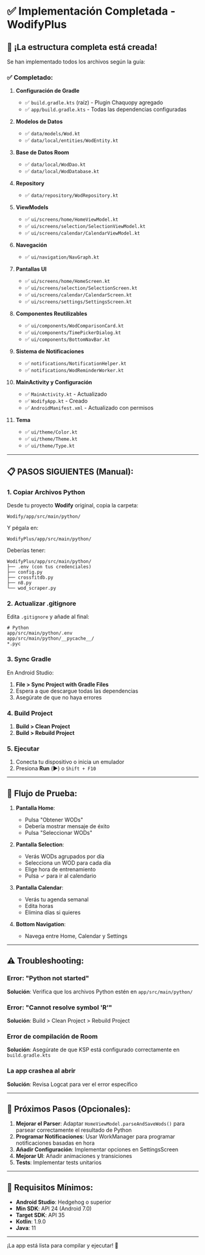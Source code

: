 # ✅ Implementación Completada - WodifyPlus

## 🎉 ¡La estructura completa está creada!

Se han implementado todos los archivos según la guía:

### ✅ Completado:

1. **Configuración de Gradle**

   - ✅ `build.gradle.kts` (raíz) - Plugin Chaquopy agregado
   - ✅ `app/build.gradle.kts` - Todas las dependencias configuradas

2. **Modelos de Datos**

   - ✅ `data/models/Wod.kt`
   - ✅ `data/local/entities/WodEntity.kt`

3. **Base de Datos Room**

   - ✅ `data/local/WodDao.kt`
   - ✅ `data/local/WodDatabase.kt`

4. **Repository**

   - ✅ `data/repository/WodRepository.kt`

5. **ViewModels**

   - ✅ `ui/screens/home/HomeViewModel.kt`
   - ✅ `ui/screens/selection/SelectionViewModel.kt`
   - ✅ `ui/screens/calendar/CalendarViewModel.kt`

6. **Navegación**

   - ✅ `ui/navigation/NavGraph.kt`

7. **Pantallas UI**

   - ✅ `ui/screens/home/HomeScreen.kt`
   - ✅ `ui/screens/selection/SelectionScreen.kt`
   - ✅ `ui/screens/calendar/CalendarScreen.kt`
   - ✅ `ui/screens/settings/SettingsScreen.kt`

8. **Componentes Reutilizables**

   - ✅ `ui/components/WodComparisonCard.kt`
   - ✅ `ui/components/TimePickerDialog.kt`
   - ✅ `ui/components/BottomNavBar.kt`

9. **Sistema de Notificaciones**

   - ✅ `notifications/NotificationHelper.kt`
   - ✅ `notifications/WodReminderWorker.kt`

10. **MainActivity y Configuración**

    - ✅ `MainActivity.kt` - Actualizado
    - ✅ `WodifyApp.kt` - Creado
    - ✅ `AndroidManifest.xml` - Actualizado con permisos

11. **Tema**
    - ✅ `ui/theme/Color.kt`
    - ✅ `ui/theme/Theme.kt`
    - ✅ `ui/theme/Type.kt`

---

## 📋 PASOS SIGUIENTES (Manual):

### 1. Copiar Archivos Python

Desde tu proyecto **Wodify** original, copia la carpeta:

```
Wodify/app/src/main/python/
```

Y pégala en:

```
WodifyPlus/app/src/main/python/
```

Deberías tener:

```
WodifyPlus/app/src/main/python/
├── .env (con tus credenciales)
├── config.py
├── crossfitdb.py
├── n8.py
└── wod_scraper.py
```

### 2. Actualizar .gitignore

Edita `.gitignore` y añade al final:

```
# Python
app/src/main/python/.env
app/src/main/python/__pycache__/
*.pyc
```

### 3. Sync Gradle

En Android Studio:

1. **File > Sync Project with Gradle Files**
2. Espera a que descargue todas las dependencias
3. Asegúrate de que no haya errores

### 4. Build Project

1. **Build > Clean Project**
2. **Build > Rebuild Project**

### 5. Ejecutar

1. Conecta tu dispositivo o inicia un emulador
2. Presiona **Run** (▶️) o `Shift + F10`

---

## 🧪 Flujo de Prueba:

1. **Pantalla Home**:

   - Pulsa "Obtener WODs"
   - Debería mostrar mensaje de éxito
   - Pulsa "Seleccionar WODs"

2. **Pantalla Selection**:

   - Verás WODs agrupados por día
   - Selecciona un WOD para cada día
   - Elige hora de entrenamiento
   - Pulsa ✓ para ir al calendario

3. **Pantalla Calendar**:

   - Verás tu agenda semanal
   - Edita horas
   - Elimina días si quieres

4. **Bottom Navigation**:
   - Navega entre Home, Calendar y Settings

---

## ⚠️ Troubleshooting:

### Error: "Python not started"

**Solución**: Verifica que los archivos Python estén en `app/src/main/python/`

### Error: "Cannot resolve symbol 'R'"

**Solución**: Build > Clean Project > Rebuild Project

### Error de compilación de Room

**Solución**: Asegúrate de que KSP está configurado correctamente en `build.gradle.kts`

### La app crashea al abrir

**Solución**: Revisa Logcat para ver el error específico

---

## 🚀 Próximos Pasos (Opcionales):

1. **Mejorar el Parser**: Adaptar `HomeViewModel.parseAndSaveWods()` para parsear correctamente el resultado de Python
2. **Programar Notificaciones**: Usar WorkManager para programar notificaciones basadas en hora
3. **Añadir Configuración**: Implementar opciones en SettingsScreen
4. **Mejorar UI**: Añadir animaciones y transiciones
5. **Tests**: Implementar tests unitarios

---

## 📱 Requisitos Mínimos:

- **Android Studio**: Hedgehog o superior
- **Min SDK**: API 24 (Android 7.0)
- **Target SDK**: API 35
- **Kotlin**: 1.9.0
- **Java**: 11

---

¡La app está lista para compilar y ejecutar! 🎉
